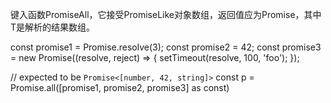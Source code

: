 键入函数PromiseAll，它接受PromiseLike对象数组，返回值应为Promise<T>，其中T是解析的结果数组。

const promise1 = Promise.resolve(3);
const promise2 = 42;
const promise3 = new Promise<string>((resolve, reject) => {
  setTimeout(resolve, 100, 'foo');
});

// expected to be `Promise<[number, 42, string]>`
const p = Promise.all([promise1, promise2, promise3] as const)